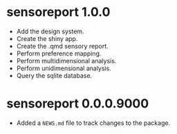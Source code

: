 # sensoreport 1.0.0

* Add the design system.
* Create the shiny app.
* Create the .qmd sensory report.
* Perform preference mapping.
* Perform multidimensional analysis.
* Perform unidimensional analysis.
* Query the sqlite database.

# sensoreport 0.0.0.9000

* Added a `NEWS.md` file to track changes to the package.
